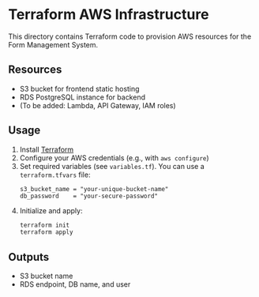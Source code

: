 # Terraform AWS Infrastructure

This directory contains Terraform code to provision AWS resources for the Form Management System.

## Resources
- S3 bucket for frontend static hosting
- RDS PostgreSQL instance for backend
- (To be added: Lambda, API Gateway, IAM roles)

## Usage

1. Install [Terraform](https://www.terraform.io/downloads.html)
2. Configure your AWS credentials (e.g., with `aws configure`)
3. Set required variables (see `variables.tf`). You can use a `terraform.tfvars` file:
   ```hcl
   s3_bucket_name = "your-unique-bucket-name"
   db_password    = "your-secure-password"
   ```
4. Initialize and apply:
   ```bash
   terraform init
   terraform apply
   ```

## Outputs
- S3 bucket name
- RDS endpoint, DB name, and user 
